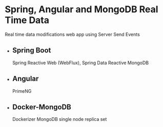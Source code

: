 <h1>
Spring, Angular and MongoDB Real Time Data
</h1>
<p>
Real time data modifications web app using Server Send Events
</p>
<ul>
<li>
<h2>
Spring Boot
</h2>
<p>
Spring Reactive Web (WebFlux), Spring Data Reactive MongoDB
<p/>
</li>
<li>
<h2>
Angular
</h2>
<p>
PrimeNG
<p/>
</li>
<li>
<h2>
Docker-MongoDB
</h2>
<p>
Dockerizer MongoDB single node replica set
<p/>
</li>

</ul>
